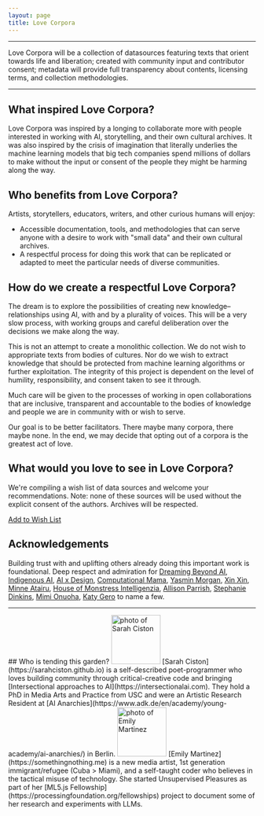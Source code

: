 ```yaml
---
layout: page
title: Love Corpora
---
```


<hr/>

Love Corpora will be a collection of datasources featuring texts that orient towards life and liberation; created with community input and contributor consent; metadata will provide full transparency about contents, licensing terms, and collection methodologies. 

<hr/>


## What inspired Love Corpora?

Love Corpora was inspired by a longing to collaborate more with people interested in working with AI, storytelling, and their own cultural archives. It was also inspired by the crisis of imagination that literally underlies the machine learning models that big tech companies spend millions of dollars to make without the input or consent of the people they might be harming along the way.

## Who benefits from Love Corpora?

Artists, storytellers, educators, writers, and other curious humans will enjoy: 

- Accessible documentation, tools, and methodologies that can serve anyone with a desire to work with "small data" and their own cultural archives.
- A respectful process for doing this work that can be replicated or adapted to meet the particular needs of diverse communities.


## How do we create a respectful Love Corpora?

The dream is to explore the possibilities of creating new knowledge–relationships using AI, with and by a plurality of voices. This will be a very slow process, with working groups and careful deliberation over the decisions we make along the way.

This is not an attempt to create a monolithic collection. We do not wish to appropriate texts from bodies of cultures. Nor do we wish to extract knowledge that should be protected from machine learning algorithms or further exploitation. The integrity of this project is dependent on the level of humility, responsibility, and consent taken to see it through. 

Much care will be given to the processes of working in open collaborations that are inclusive, transparent and accountable to the bodies of knowledge and people we are in community with or wish to serve. 

Our goal is to be better facilitators. There maybe many corpora, there maybe none. In the end, we may decide that opting out of a corpora is the greatest act of love.

## What would you love to see in Love Corpora?

We're compiling a wish list of data sources and welcome your recommendations. Note: none of these sources will be used without the explicit consent of the authors. Archives will be respected.

<a class="btn btn-primary" href="/makelove">Add to Wish List</a>

## Acknowledgements

<p>Building trust with and uplifting others already doing this important work is foundational. Deep respect and admiration for <a href="https://dreamingbeyond.ai" target="_blank" rel="noopener">Dreaming Beyond AI</a>, <a href="https://www.indigenous-ai.net" target="_blank" rel="noopener">Indigenous AI</a>, <a href="https://www.aixdesign.co/" target="_blank" rel="noopener">AI x Design</a>, <a href="https://computationalmama.xyz/" target="_blank" rel="noopener">Computational Mama</a>, <a href="https://yasminmorgan.com/works/queering-the-machine-eye.html" target="_blank" rel="noopener">Yasmin Morgan</a>, <a href="https://xin-xin.info/teaching/" target="_blank" rel="noopener">Xin Xin</a>, <a href="https://minneatairu.com/" target="_blank" rel="noopener">Minne Atairu</a>, <a href="https://www.hau4.de/en/the-house-of-monstress-intelligenzia/" target="_blank" rel="noopener">House of Monstress Intelligenzia</a>, <a href="https://www.decontextualize.com/" target="_blank" rel="noopener">Allison Parrish</a>, <a href="https://www.stephaniedinkins.com" class="link-fancy" target="_blank" rel="noopener">Stephanie Dinkins</a>, <a href="https://mimionuoha.com" class="link-fancy" target="_blank" rel="noopener">Mimi Onuoha</a>, <a href="http://www.katygero.com/" class="link-fancy" target="_blank" rel="noopener">Katy Gero</a> to name a few.</p>


<hr/>
## Who is tending this garden?

<img src="https://ultimatefantasy.club/img/sarah.jpg" alt="photo of Sarah Ciston" width="auto" height="100" class="img-circle">
[Sarah Ciston](https://sarahciston.github.io) is a self-described poet-programmer who loves building community through critical-creative code and bringing [Intersectional approaches to AI](https://intersectionalai.com). They hold a PhD in Media Arts and Practice from USC and were an Artistic Research Resident at [AI Anarchies](https://www.adk.de/en/academy/young-academy/ai-anarchies/) in Berlin.

<img src="https://ultimatefantasy.club/img/emily.jpg" alt="photo of Emily Martinez" width="auto" height="100" class="img-circle">
[Emily Martinez](https://somethingnothing.me) is a new media artist, 1st generation immigrant/refugee (Cuba > Miami), and a self-taught coder who believes in the tactical misuse of technology. She started Unsupervised Pleasures as part of her [ML5.js Fellowship](https://processingfoundation.org/fellowships) project to document some of her research and experiments with LLMs.
